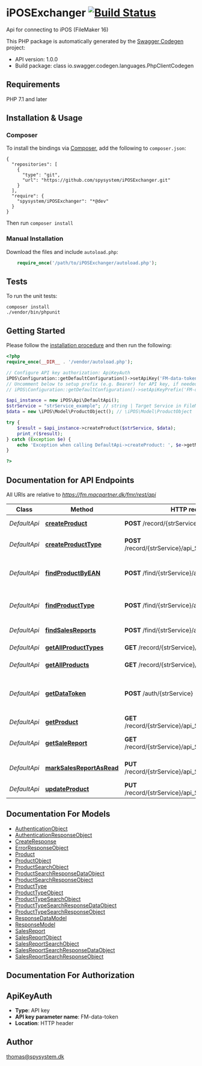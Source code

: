# iPOSExchanger [![Build Status](https://travis-ci.org/spysystem/iPOSExchanger.svg?branch=master)](https://travis-ci.org/spysystem/iPOSExchanger)
Api for connecting to iPOS (FileMaker 16)

This PHP package is automatically generated by the [Swagger Codegen](https://github.com/swagger-api/swagger-codegen) project:

- API version: 1.0.0
- Build package: class io.swagger.codegen.languages.PhpClientCodegen

## Requirements

PHP 7.1 and later

## Installation & Usage
### Composer

To install the bindings via [Composer](http://getcomposer.org/), add the following to `composer.json`:

```
{
  "repositories": [
    {
      "type": "git",
      "url": "https://github.com/spysystem/iPOSExchanger.git"
    }
  ],
  "require": {
    "spysystem/iPOSExchanger": "*@dev"
  }
}
```

Then run `composer install`

### Manual Installation

Download the files and include `autoload.php`:

```php
    require_once('/path/to/iPOSExchanger/autoload.php');
```

## Tests

To run the unit tests:

```
composer install
./vendor/bin/phpunit
```

## Getting Started

Please follow the [installation procedure](#installation--usage) and then run the following:

```php
<?php
require_once(__DIR__ . '/vendor/autoload.php');

// Configure API key authorization: ApiKeyAuth
iPOS\Configuration::getDefaultConfiguration()->setApiKey('FM-data-token', 'YOUR_API_KEY');
// Uncomment below to setup prefix (e.g. Bearer) for API key, if needed
// iPOS\Configuration::getDefaultConfiguration()->setApiKeyPrefix('FM-data-token', 'Bearer');

$api_instance = new iPOS\Api\DefaultApi();
$strService = "strService_example"; // string | Target Service in FileMaker
$data = new \iPOS\Model\ProductObject(); // \iPOS\Model\ProductObject | Record to be created

try {
    $result = $api_instance->createProduct($strService, $data);
    print_r($result);
} catch (Exception $e) {
    echo 'Exception when calling DefaultApi->createProduct: ', $e->getMessage(), PHP_EOL;
}

?>
```

## Documentation for API Endpoints

All URIs are relative to *https://fm.macpartner.dk/fmr/rest/api*

Class | Method | HTTP request | Description
------------ | ------------- | ------------- | -------------
*DefaultApi* | [**createProduct**](docs/Api/DefaultApi.md#createproduct) | **POST** /record/{strService}/api_SPY_varer | Creates a new product
*DefaultApi* | [**createProductType**](docs/Api/DefaultApi.md#createproducttype) | **POST** /record/{strService}/api_SPY_varegrupper | Creates a new product type
*DefaultApi* | [**findProductByEAN**](docs/Api/DefaultApi.md#findproductbyean) | **POST** /find/{strService}/api_SPY_varer | finds a product based on its EAN code
*DefaultApi* | [**findProductType**](docs/Api/DefaultApi.md#findproducttype) | **POST** /find/{strService}/api_SPY_varegrupper | finds a product type based on its Id
*DefaultApi* | [**findSalesReports**](docs/Api/DefaultApi.md#findsalesreports) | **POST** /find/{strService}/api_SPY_Sale | finds sales reports
*DefaultApi* | [**getAllProductTypes**](docs/Api/DefaultApi.md#getallproducttypes) | **GET** /record/{strService}/api_SPY_varegrupper | retrieves all product types
*DefaultApi* | [**getAllProducts**](docs/Api/DefaultApi.md#getallproducts) | **GET** /record/{strService}/api_SPY_varer | retrieves all products
*DefaultApi* | [**getDataToken**](docs/Api/DefaultApi.md#getdatatoken) | **POST** /auth/{strService} | gets an authentication token (valid for 15 minutes)
*DefaultApi* | [**getProduct**](docs/Api/DefaultApi.md#getproduct) | **GET** /record/{strService}/api_SPY_varer/{iRecordID} | retrieves a product
*DefaultApi* | [**getSaleReport**](docs/Api/DefaultApi.md#getsalereport) | **GET** /record/{strService}/api_SPY_Sale/{iRecordID} | retrieves a Sales Report line
*DefaultApi* | [**markSalesReportAsRead**](docs/Api/DefaultApi.md#marksalesreportasread) | **PUT** /record/{strService}/api_SPY_Sale/{iRecordID} | Marks a Sales Report line as Read
*DefaultApi* | [**updateProduct**](docs/Api/DefaultApi.md#updateproduct) | **PUT** /record/{strService}/api_SPY_varer/{iRecordID} | Updates a product


## Documentation For Models

 - [AuthenticationObject](docs/Model/AuthenticationObject.md)
 - [AuthenticationResponseObject](docs/Model/AuthenticationResponseObject.md)
 - [CreateResponse](docs/Model/CreateResponse.md)
 - [ErrorResponseObject](docs/Model/ErrorResponseObject.md)
 - [Product](docs/Model/Product.md)
 - [ProductObject](docs/Model/ProductObject.md)
 - [ProductSearchObject](docs/Model/ProductSearchObject.md)
 - [ProductSearchResponseDataObject](docs/Model/ProductSearchResponseDataObject.md)
 - [ProductSearchResponseObject](docs/Model/ProductSearchResponseObject.md)
 - [ProductType](docs/Model/ProductType.md)
 - [ProductTypeObject](docs/Model/ProductTypeObject.md)
 - [ProductTypeSearchObject](docs/Model/ProductTypeSearchObject.md)
 - [ProductTypeSearchResponseDataObject](docs/Model/ProductTypeSearchResponseDataObject.md)
 - [ProductTypeSearchResponseObject](docs/Model/ProductTypeSearchResponseObject.md)
 - [ResponseDataModel](docs/Model/ResponseDataModel.md)
 - [ResponseModel](docs/Model/ResponseModel.md)
 - [SalesReport](docs/Model/SalesReport.md)
 - [SalesReportObject](docs/Model/SalesReportObject.md)
 - [SalesReportSearchObject](docs/Model/SalesReportSearchObject.md)
 - [SalesReportSearchResponseDataObject](docs/Model/SalesReportSearchResponseDataObject.md)
 - [SalesReportSearchResponseObject](docs/Model/SalesReportSearchResponseObject.md)


## Documentation For Authorization


## ApiKeyAuth

- **Type**: API key
- **API key parameter name**: FM-data-token
- **Location**: HTTP header


## Author

thomas@spysystem.dk



